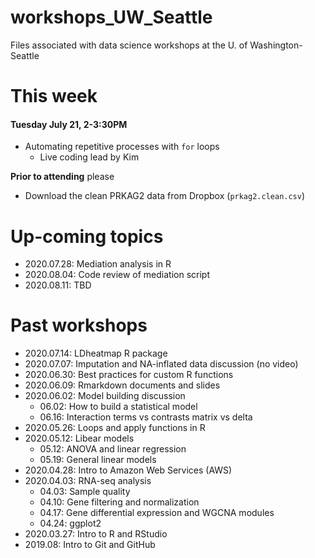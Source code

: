 # workshops_UW_Seattle

Files associated with data science workshops at the U. of Washington-Seattle

# This week

#### Tuesday July 21, 2-3:30PM

* Automating repetitive processes with `for` loops
    - Live coding lead by Kim

**Prior to attending** please 
  - Download the clean PRKAG2 data from Dropbox (`prkag2.clean.csv`)
  
# Up-coming topics

* 2020.07.28: Mediation analysis in R
* 2020.08.04: Code review of mediation script
* 2020.08.11: TBD

# Past workshops

* 2020.07.14: LDheatmap R package
* 2020.07.07: Imputation and NA-inflated data discussion (no video)
* 2020.06.30: Best practices for custom R functions
* 2020.06.09: Rmarkdown documents and slides
* 2020.06.02: Model building discussion
  - 06.02: How to build a statistical model
  - 06.16: Interaction terms vs contrasts matrix vs delta
* 2020.05.26: Loops and apply functions in R
* 2020.05.12: Libear models
  - 05.12: ANOVA and linear regression
  - 05.19: General linear models
* 2020.04.28: Intro to Amazon Web Services (AWS)
* 2020.04.03: RNA-seq analysis
  - 04.03: Sample quality
  - 04.10: Gene filtering and normalization
  - 04.17: Gene differential expression and WGCNA modules
  - 04.24: ggplot2
* 2020.03.27: Intro to R and RStudio
* 2019.08: Intro to Git and GitHub

